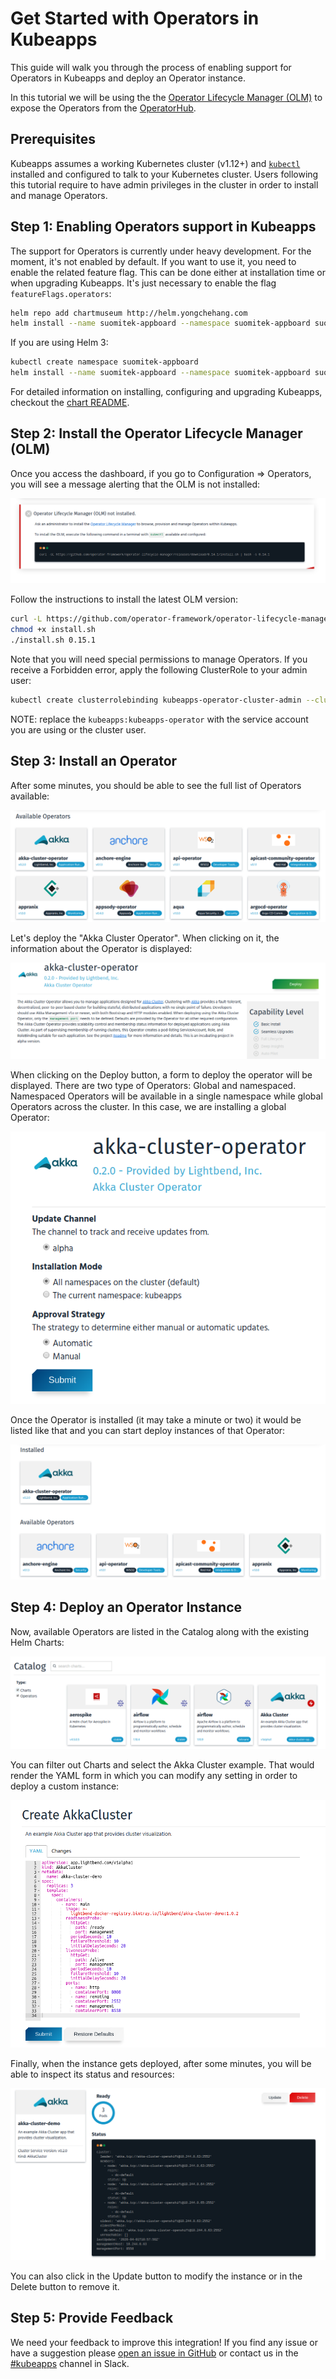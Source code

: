 # Get Started with Operators in Kubeapps

This guide will walk you through the process of enabling support for Operators in Kubeapps and deploy an Operator instance.

In this tutorial we will be using the the [Operator Lifecycle Manager (OLM)](https://github.com/operator-framework/operator-lifecycle-manager) to expose the Operators from the [OperatorHub](https://operatorhub.io/).

## Prerequisites

Kubeapps assumes a working Kubernetes cluster (v1.12+) and [`kubectl`](https://kubernetes.io/docs/tasks/tools/install-kubectl/) installed and configured to talk to your Kubernetes cluster. Users following this tutorial require to have admin privileges in the cluster in order to install and manage Operators.

## Step 1: Enabling Operators support in Kubeapps

The support for Operators is currently under heavy development. For the moment, it's not enabled by default. If you want to use it, you need to enable the related feature flag. This can be done either at installation time or when upgrading Kubeapps. It's just necessary to enable the flag `featureFlags.operators`: 

```bash
helm repo add chartmuseum http://helm.yongchehang.com
helm install --name suomitek-appboard --namespace suomitek-appboard suomitek-appboard --set featureFlags.operators=true
```

If you are using Helm 3:

```bash
kubectl create namespace suomitek-appboard
helm install --name suomitek-appboard --namespace suomitek-appboard suomitek-appboard --set featureFlags.operators=true
```

For detailed information on installing, configuring and upgrading Kubeapps, checkout the [chart README](../../chart/suomitek-appboard/README.md).

## Step 2: Install the Operator Lifecycle Manager (OLM)

Once you access the dashboard, if you go to Configuration => Operators, you will see a message alerting that the OLM is not installed:

  ![OLM Not Intalled](../img/OLM-not-installed.png)

Follow the instructions to install the latest OLM version:

```bash
curl -L https://github.com/operator-framework/operator-lifecycle-manager/releases/download/0.15.1/install.sh -o install.sh
chmod +x install.sh
./install.sh 0.15.1
```

Note that you will need special permissions to manage Operators. If you receive a Forbidden error, apply the following ClusterRole to your admin user:

```bash
kubectl create clusterrolebinding kubeapps-operator-cluster-admin --clusterrole=cluster-admin --serviceaccount kubeapps:kubeapps-operator
```

NOTE: replace the `kubeapps:kubeapps-operator` with the service account you are using or the cluster user.

## Step 3: Install an Operator

After some minutes, you should be able to see the full list of Operators available:

  ![Operators Available](../img/operators-available.png)

Let's deploy the "Akka Cluster Operator". When clicking on it, the information about the Operator is displayed:

  ![Operators View](../img/operator-view.png)

When clicking on the Deploy button, a form to deploy the operator will be displayed. There are two type of Operators: Global and namespaced. Namespaced Operators will be available in a single namespace while global Operators across the cluster. In this case, we are installing a global Operator:

  ![Operator Deployment Form](../img/operator-deployment.png)

Once the Operator is installed (it may take a minute or two) it would be listed like that and you can start deploy instances of that Operator:

  ![Installed Operators](../img/installed-operators.png)

## Step 4: Deploy an Operator Instance

Now, available Operators are listed in the Catalog along with the existing Helm Charts:

  ![Operators Catalog](../img/operator-catalog.png)

You can filter out Charts and select the Akka Cluster example. That would render the YAML form in which you can modify any setting in order to deploy a custom instance:

  ![Operator Form](../img/operator-form.png)

Finally, when the instance gets deployed, after some minutes, you will be able to inspect its status and resources:

  ![Operator Instance View](../img/operator-instance-view.png)

You can also click in the Update button to modify the instance or in the Delete button to remove it.

## Step 5: Provide Feedback

We need your feedback to improve this integration! If you find any issue or have a suggestion please [open an issue in GitHub](https://github.com/suomitek/suomitek-appboard/issues/new) or contact us in the [#kubeapps](https://kubernetes.slack.com/messages/kubeapps) channel in Slack.
